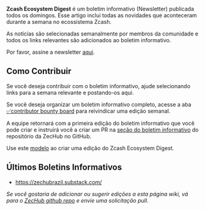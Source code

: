 


**Zcash Ecosystem Digest** é um boletim informativo (Newsletter) publicada todos os domingos. Esse artigo inclui todas as novidades que aconteceram durante a semana no ecossistema Zcash.

As notícias são selecionadas semanalmente por membros da comunidade e todos os links relevantes são adicionados ao boletim informativo.

Por favor, assine a newsletter [aqui](https://zechubrazil.substack.com/).

## Como Contribuir

Se você deseja contribuir com o boletim informativo, ajude selecionando links para a semana relevante e postando-os aqui.

Se você deseja organizar um boletim informativo completo, acesse a aba [✅contributor bounty board](https://app.dework.xyz/zechub-2424/main-space-20666/view/board-leodduex) para reivindicar uma edição semanal.

A equipe retornará com a primeira edição do boletim informativo que você pode criar e instruirá você a criar um PR na [seção do boletim informativo](https://github.com/ZecHub/zechub/tree/main/newsletter) do repositório da ZecHub no GitHub.

Use este [modelo](https://github.com/ZecHub/zechub/blob/main/newsletter/newslettertemplate.md) ao criar uma edição do Zcash Ecosystem Digest.

## Últimos Boletins Informativos

- https://zechubrazil.substack.com/


*Se você gostaria de adicionar ou sugerir edições a esta página wiki, vá para o [ZecHub github repo](https://github.com/ZecHub/zechub/blob/main/notionsiteonly/zcashsocialmedia/zecweeklynewsletter.md ) e envie uma solicitação pull.*
